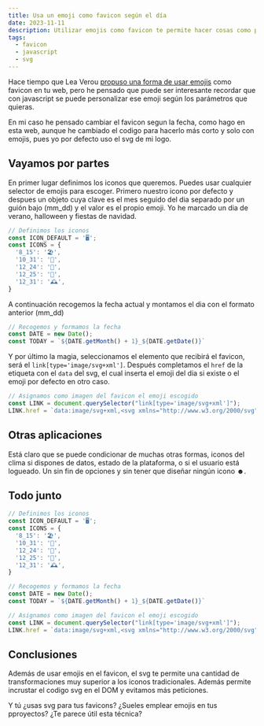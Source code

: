 ```yaml
---
title: Usa un emoji como favicon según el día
date: 2023-11-11
description: Utilizar emojis como favicon te permite hacer cosas como personalizarlo segun el dia.
tags:
  - favicon
  - javascript
  - svg
---
```


Hace tiempo que Lea Verou [propuso una forma de usar emojis](https://twitter.com/LeaVerou/status/1241619866475474946) como favicon en tu web, pero he pensado que puede ser interesante recordar que con javascript se puede personalizar ese emoji según los parámetros que quieras.

En mi caso he pensado cambiar el favicon segun la fecha, como hago en esta web, aunque he cambiado el codigo para hacerlo más corto y solo con emojis, pues yo por defecto uso el svg de mi logo.

## Vayamos por partes

En primer lugar definimos los iconos que queremos. Puedes usar cualquier selector de emojis para escoger. Primero nuestro icono por defecto y despues un objeto cuya clave es el mes seguido del dia separado por un guión bajo (mm_dd) y el valor es el propio emoji. Yo he marcado un dia de verano, halloween y fiestas de navidad.

``` javascript
// Definimos los iconos
const ICON_DEFAULT = '🖥️';
const ICONS = {
  '8_15': '🏖️',
  '10_31': '🎃',
  '12_24': '🎄',
  '12_25': '🎁',
  '12_31': '️🕰️',
}
```

A continuación recogemos la fecha actual y montamos el dia con el formato anterior (mm_dd)

``` javascript
// Recogemos y formamos la fecha
const DATE = new Date();
const TODAY = `${DATE.getMonth() + 1}_${DATE.getDate()}`
```

Y por último la magia, seleccionamos el elemento que recibirá el favicon, será el `link[type='image/svg+xml']`. Después completamos el `href` de la etiqueta con el `data` del svg, el cual inserta el emoji del dia si existe o el emoji por defecto en otro caso.

``` javascript
// Asignamos como imagen del favicon el emoji escogido
const LINK = document.querySelector("link[type='image/svg+xml']");
LINK.href = `data:image/svg+xml,<svg xmlns="http://www.w3.org/2000/svg" viewBox="0 0 100 100"><text y=".9em" font-size="80">${ICONS[TODAY] || ICON_DEFAULT}</text></svg>`;
```

## Otras aplicaciones

Está claro que se puede condicionar de muchas otras formas, iconos del clima si dispones de datos, estado de la plataforma, o si el usuario está logueado. Un sin fin de opciones y sin tener que diseñar ningún icono ☻.

## Todo junto

``` javascript
// Definimos los iconos
const ICON_DEFAULT = '🖥️';
const ICONS = {
  '8_15': '🏖️',
  '10_31': '🎃',
  '12_24': '🎄',
  '12_25': '🎁',
  '12_31': '️🕰️',
}

// Recogemos y formamos la fecha
const DATE = new Date();
const TODAY = `${DATE.getMonth() + 1}_${DATE.getDate()}`

// Asignamos como imagen del favicon el emoji escogido
const LINK = document.querySelector("link[type='image/svg+xml']");
LINK.href = `data:image/svg+xml,<svg xmlns="http://www.w3.org/2000/svg" viewBox="0 0 100 100"><text y=".9em" font-size="80">${ICONS[TODAY] || ICON_DEFAULT}</text></svg>`;
```

## Conclusiones

Además de usar emojis en el favicon, el svg te permite una cantidad de transformaciones muy superior a los iconos tradicionales. Además permite incrustar el codigo svg en el DOM y evitamos más peticiones.

Y tú ¿usas svg para tus favicons? ¿Sueles emplear emojis en tus pproyectos? ¿Te parece útil esta técnica?
